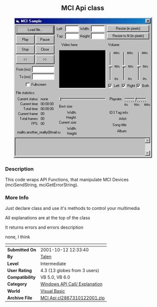 ﻿<div align="center">

## MCI Api class

<img src="PIC20011012521325462.JPG">
</div>

### Description

This code wraps API Functions, that manipulate MCI Devices (mciSendString, mciGetErrorString).
 
### More Info
 
Just declare class and use it's methods to control your multimedia

All explanations are at the top of the class

It returns errors and errors description

none, I think


<span>             |<span>
---                |---
**Submitted On**   |2001-10-12 12:33:40
**By**             |[Talen](https://github.com/Planet-Source-Code/PSCIndex/blob/master/ByAuthor/talen.md)
**Level**          |Intermediate
**User Rating**    |4.3 (13 globes from 3 users)
**Compatibility**  |VB 5\.0, VB 6\.0
**Category**       |[Windows API Call/ Explanation](https://github.com/Planet-Source-Code/PSCIndex/blob/master/ByCategory/windows-api-call-explanation__1-39.md)
**World**          |[Visual Basic](https://github.com/Planet-Source-Code/PSCIndex/blob/master/ByWorld/visual-basic.md)
**Archive File**   |[MCI Api cl2867310122001\.zip](https://github.com/Planet-Source-Code/talen-mci-api-class__1-28014/archive/master.zip)








